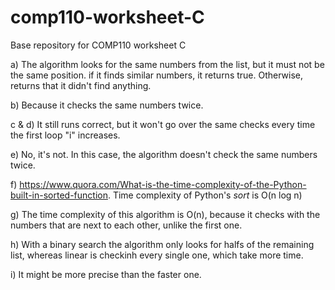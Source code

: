 # comp110-worksheet-C
Base repository for COMP110 worksheet C

a) The algorithm looks for the same numbers from the list, but it must not be the same position.
if it finds similar numbers, it returns true. Otherwise, returns that it didn't find anything.

b) Because it checks the same numbers twice.

c & d) It still runs correct, but it won't go over the same checks every time the first loop "i" increases.

e) No, it's not. In this case, the algorithm doesn't check the same numbers twice.

f) https://www.quora.com/What-is-the-time-complexity-of-the-Python-built-in-sorted-function. Time complexity of Python's *sort* is O(n log n)

g) The time complexity of this algorithm is O(n), because it checks with the numbers that are next to each other, unlike the first one.

h) With a binary search the algorithm only looks for halfs of the remaining list, whereas linear is checkinh every single one, which take more time.

i) It might be more precise than the faster one.

